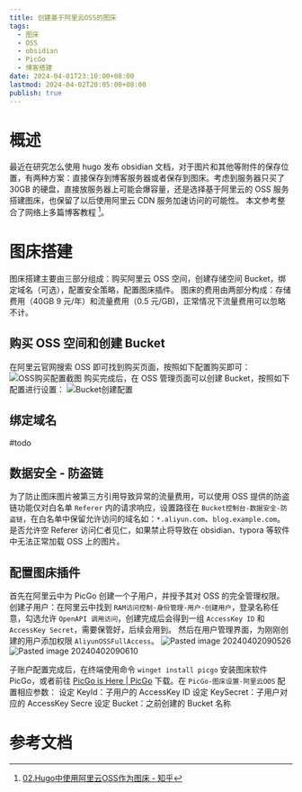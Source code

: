 ```yaml
---
title: 创建基于阿里云OSS的图床
tags:
  - 图床
  - OSS
  - obsidian
  - PicGo
  - 博客搭建
date: 2024-04-01T23:10:00+08:00
lastmod: 2024-04-02T20:05:00+08:00
publish: true
---
```


# 概述

最近在研究怎么使用 hugo 发布 obsidian 文档，对于图片和其他等附件的保存位置，有两种方案：直接保存到博客服务器或者保存到图床。考虑到服务器只买了 30GB 的硬盘，直接放服务器上可能会爆容量，还是选择基于阿里云的 OSS 服务搭建图床，也保留了以后使用阿里云 CDN 服务加速访问的可能性。
本文参考整合了网络上多篇博客教程 [^1]。

# 图床搭建

图床搭建主要由三部分组成：购买阿里云 OSS 空间，创建存储空间 Bucket，绑定域名（可选），配置安全策略，配置图床插件。
图床的费用由两部分构成：存储费用（40GB 9 元/年）和流量费用（0.5 元/GB)，正常情况下流量费用可以忽略不计。

## 购买 OSS 空间和创建 Bucket

在阿里云官网搜索 OSS 即可找到购买页面，按照如下配置购买即可：
![OSS购买配置截图](https://pics-zhouxin.oss-cn-hangzhou.aliyuncs.com/OSS%E8%B4%AD%E4%B9%B0%E9%85%8D%E7%BD%AE%E6%88%AA%E5%9B%BE.png)
购买完成后，在 OSS 管理页面可以创建 Bucket，按照如下配置进行设置：
![Bucket创建配置](https://pics-zhouxin.oss-cn-hangzhou.aliyuncs.com/Bucket%E5%88%9B%E5%BB%BA%E9%85%8D%E7%BD%AE.png)

## 绑定域名

#todo

## 数据安全 - 防盗链

为了防止图床图片被第三方引用导致异常的流量费用，可以使用 OSS 提供的防盗链功能仅对白名单 `Referer` 内的请求响应，设置路径在 `Bucket控制台-数据安全-防盗链`，在白名单中保留允许访问的域名如：`*.aliyun.com`、`blog.example.com`。
是否允许空 Referer 访问仁者见仁，如果禁止将导致在 obsidian、typora 等软件中无法正常加载 OSS 上的图片。

## 配置图床插件

首先在阿里云中为 PicGo 创建一个子用户，并授予其对 OSS 的完全管理权限。
创建子用户：在阿里云中找到 `RAM访问控制-身份管理-用户-创建用户`，登录名称任意，勾选允许 `OpenAPI 调用访问`，创建完成后会得到一组 `AccessKey ID` 和 `AccessKey Secret`，需要保管好，后续会用到。
然后在用户管理界面，为刚刚创建的用户添加权限 `AliyunOSSFullAccess`。
![Pasted image 20240402090526](https://pics-zhouxin.oss-cn-hangzhou.aliyuncs.com/Pasted%20image%2020240402090526.png)
![Pasted image 20240402090610](https://pics-zhouxin.oss-cn-hangzhou.aliyuncs.com/Pasted%20image%2020240402090610.png)

子账户配置完成后，在终端使用命令 `winget install picgo` 安装图床软件 PicGo，或者前往 [PicGo is Here | PicGo](https://picgo.github.io/PicGo-Doc/zh/guide/#%E4%B8%8B%E8%BD%BD%E5%AE%89%E8%A3%85) 下载。在 `PicGo-图床设置-阿里云OOS` 配置相应参数：
设定 KeyId：子用户的 AccessKey ID
设定 KeySecret：子用户对应的 AccessKey Secre
设定 Bucket：之前创建的 Bucket 名称

# 参考文档

[^1]: [02.Hugo中使用阿里云OSS作为图床 - 知乎](https://zhuanlan.zhihu.com/p/638165744)